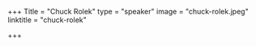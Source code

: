 +++
Title = "Chuck Rolek"
type = "speaker"
image = "chuck-rolek.jpeg"
linktitle = "chuck-rolek"

+++


